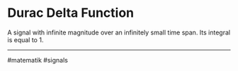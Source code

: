 # Durac Delta Function
A signal with infinite magnitude over an infinitely small time span. Its integral is equal to $1$.




---
#matematik #signals 